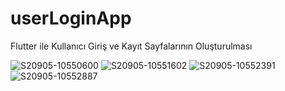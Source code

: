 # userLoginApp
Flutter ile Kullanıcı Giriş ve Kayıt Sayfalarının Oluşturulması

![S20905-10550600](https://user-images.githubusercontent.com/77950761/188398991-82bc2120-ed89-42fd-ae61-b4fedac2e981.jpg)
![S20905-10551602](https://user-images.githubusercontent.com/77950761/188399001-062b8625-e462-4d08-80a4-4e5706ee1a86.jpg)
![S20905-10552391](https://user-images.githubusercontent.com/77950761/188399012-ff85924d-db8f-47e9-b5e7-433dc48dda26.jpg)
![S20905-10552887](https://user-images.githubusercontent.com/77950761/188399023-8b8bd9ea-a366-4d79-ba73-a48b621ff127.jpg)
